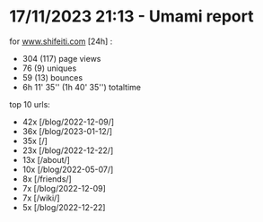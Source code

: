 # 17/11/2023 21:13 - Umami report
for www.shifeiti.com [24h] :

 - 304 (117) page views
 - 76 (9) uniques
 - 59 (13) bounces
 - 6h 11' 35'' (1h 40' 35'') totaltime


top 10 urls:
 - 42x [/blog/2022-12-09/]
 - 36x [/blog/2023-01-12/]
 - 35x [/]
 - 23x [/blog/2022-12-22/]
 - 13x [/about/]
 - 10x [/blog/2022-05-07/]
 - 8x [/friends/]
 - 7x [/blog/2022-12-09]
 - 7x [/wiki/]
 - 5x [/blog/2022-12-22]


